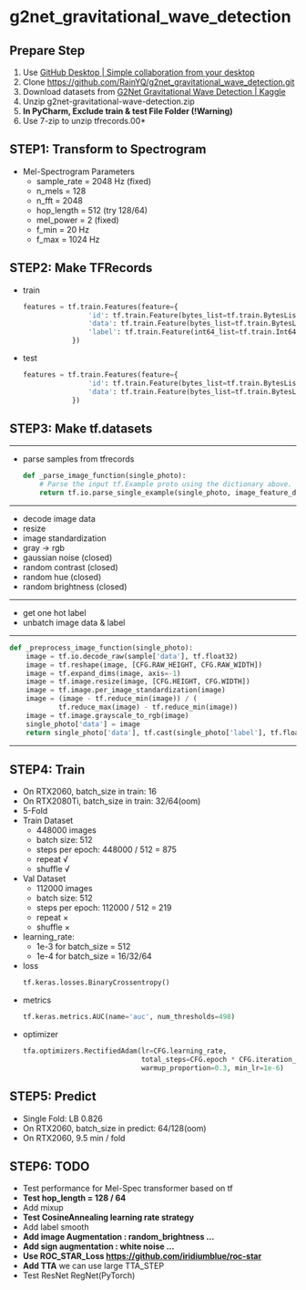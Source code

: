 # g2net_gravitational_wave_detection
## Prepare Step
1. Use [GitHub Desktop | Simple collaboration from your desktop](https://desktop.github.com/)
2. Clone https://github.com/RainYQ/g2net_gravitational_wave_detection.git
3. Download datasets from [G2Net Gravitational Wave Detection | Kaggle](https://www.kaggle.com/c/g2net-gravitational-wave-detection/data)
4. Unzip g2net-gravitational-wave-detection.zip
5. **In PyCharm, Exclude train & test File Folder (!Warning)**
6. Use 7-zip to unzip tfrecords.00*
## STEP1: Transform to Spectrogram
* Mel-Spectrogram Parameters
    * sample_rate = 2048 Hz (fixed)
    * n_mels = 128
    * n_fft = 2048
    * hop_length = 512 (try 128/64)
    * mel_power = 2 (fixed)
    * f_min = 20 Hz
    * f_max = 1024 Hz
## STEP2: Make TFRecords
* train <br/>
  ```python
  features = tf.train.Features(feature={
                  'id': tf.train.Feature(bytes_list=tf.train.BytesList(value=[id.encode('utf-8')])),
                  'data': tf.train.Feature(bytes_list=tf.train.BytesList(value=[raw])),
                  'label': tf.train.Feature(int64_list=tf.train.Int64List(value=[label]))
              })
  ```
* test <br/>
  ```python
  features = tf.train.Features(feature={
                  'id': tf.train.Feature(bytes_list=tf.train.BytesList(value=[id.encode('utf-8')])),
                  'data': tf.train.Feature(bytes_list=tf.train.BytesList(value=[raw]))
              })
  ```
## STEP3: Make tf.datasets
***
* parse samples from tfrecords
  ```python
  def _parse_image_function(single_photo):
      # Parse the input tf.Example proto using the dictionary above.
      return tf.io.parse_single_example(single_photo, image_feature_description)
  ```
***
* decode image data
* resize
* image standardization
* gray → rgb
* gaussian noise (closed)
* random contrast (closed)
* random hue (closed)
* random brightness (closed)
***
* get one hot label
* unbatch image data & label
***
  ```python
  def _preprocess_image_function(single_photo):
      image = tf.io.decode_raw(sample['data'], tf.float32)
      image = tf.reshape(image, [CFG.RAW_HEIGHT, CFG.RAW_WIDTH])
      image = tf.expand_dims(image, axis=-1)
      image = tf.image.resize(image, [CFG.HEIGHT, CFG.WIDTH])
      image = tf.image.per_image_standardization(image)
      image = (image - tf.reduce_min(image)) / (
              tf.reduce_max(image) - tf.reduce_min(image))
      image = tf.image.grayscale_to_rgb(image)
      single_photo['data'] = image
      return single_photo['data'], tf.cast(single_photo['label'], tf.float32)
  ```
***
## STEP4: Train
* On RTX2060, batch_size in train: 16
* On RTX2080Ti, batch_size in train: 32/64(oom)
* 5-Fold
* Train Dataset
  * 448000 images
  * batch size: 512
  * steps per epoch: 448000 / 512 = 875
  * repeat √
  * shuffle √
* Val Dataset
  * 112000 images
  * batch size: 512
  * steps per epoch: 112000 / 512 = 219
  * repeat ×
  * shuffle ×
* learning_rate: 
  * 1e-3 for batch_size = 512
  * 1e-4 for batch_size = 16/32/64
* loss
  ```python
  tf.keras.losses.BinaryCrossentropy()
  ```
* metrics
  ```python
  tf.keras.metrics.AUC(name='auc', num_thresholds=498)
  ```
* optimizer
  ```python
  tfa.optimizers.RectifiedAdam(lr=CFG.learning_rate, 
                               total_steps=CFG.epoch * CFG.iteration_per_epoch, 
                               warmup_proportion=0.3, min_lr=1e-6)
  ```
## STEP5: Predict
* Single Fold: LB 0.826
* On RTX2060, batch_size in predict: 64/128(oom)
* On RTX2060, 9.5 min / fold

## STEP6: TODO
* Test performance for Mel-Spec transformer based on tf
* **Test hop_length = 128 / 64**
* Add mixup
* **Test CosineAnnealing learning rate strategy**
* Add label smooth
* **Add image Augmentation : random_brightness ...**
* **Add sign augmentation : white noise ...**
* **Use ROC_STAR_Loss https://github.com/iridiumblue/roc-star**
* **Add TTA** we can use large TTA_STEP
* Test ResNet RegNet(PyTorch)